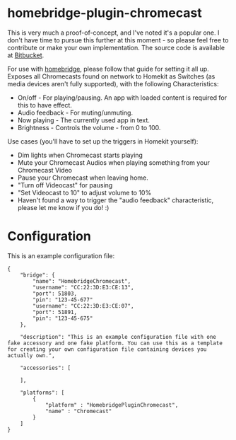 homebridge-plugin-chromecast
====================

This is very much a proof-of-concept, and I've noted it's a popular one. I don't have time to pursue this further at this moment - so please feel free to contribute or make your own implementation. The source code is available at [Bitbucket](https://bitbucket.org/robertherber/homebridge-chromecast).

For use with [homebridge](https://github.com/nfarina/homebridge), please follow that guide for setting it all up. Exposes all Chromecasts found on network to Homekit as Switches (as media devices aren't fully supported), with the following Characteristics:

* On/off - For playing/pausing. An app with loaded content is required for this to have effect.
* Audio feedback - For muting/unmuting.
* Now playing - The currently used app in text.
* Brightness - Controls the volume - from 0 to 100.

Use cases (you'll have to set up the triggers in Homekit yourself):

* Dim lights when Chromecast starts playing
* Mute your Chromecast Audios when playing something from your Chromecast Video
* Pause your Chromecast when leaving home.
* "Turn off Videocast" for pausing
* "Set Videocast to 10" to adjust volume to 10%
* Haven't found a way to trigger the "audio feedback" characteristic, please let me know if you do! :)

Configuration
========================
This is an example configuration file:

```
{
    "bridge": {
        "name": "HomebridgeChromecast",
        "username": "CC:22:3D:E3:CE:13",
        "port": 51803,
        "pin": "123-45-677"
        "username": "CC:22:3D:E3:CE:07",
        "port": 51891,
        "pin": "123-45-675"
    },

    "description": "This is an example configuration file with one fake accessory and one fake platform. You can use this as a template for creating your own configuration file containing devices you actually own.",

    "accessories": [

    ],

    "platforms": [
        {
            "platform" : "HomebridgePluginChromecast",
            "name" : "Chromecast"
        }
    ]
}
```
